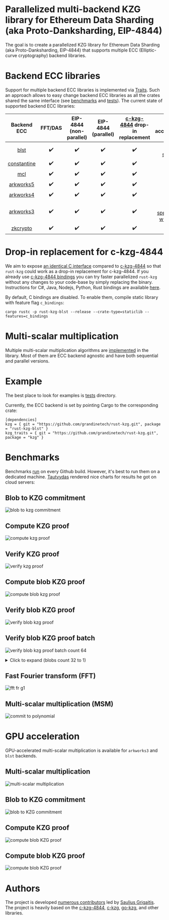 # Parallelized multi-backend KZG library for Ethereum Data Sharding (aka Proto-Danksharding, EIP-4844)

The goal is to create a parallelized KZG library for Ethereum Data Sharding (aka Proto-Danksharding, EIP-4844) that supports multiple ECC (Elliptic-curve cryptography) backend libraries.

# Backend ECC libraries

Support for multiple backend ECC libraries is implemented via [Traits](https://github.com/grandinetech/kzg/blob/main/kzg/src/lib.rs). Such an approach allows to easy change backend ECC libraries as all the crates shared the same interface (see [benchmarks](https://github.com/grandinetech/kzg/tree/main/kzg-bench/src/benches) and [tests](https://github.com/grandinetech/kzg/tree/main/kzg-bench/src/tests)). The current state of supported backend ECC libraries:

| Backend ECC | FFT/DAS | EIP-4844 (non-parallel) | EIP-4844 (parallel) | [c-kzg-4844](https://github.com/ethereum/c-kzg-4844) drop-in replacement | GPU acceleration |
| :---: | :---: | :---: | :---: | :---: | :---: |
| [blst](https://github.com/supranational/blst) | :heavy_check_mark: | :heavy_check_mark: | :heavy_check_mark: | :heavy_check_mark: | :heavy_check_mark: via [sppark](https://github.com/supranational/sppark) |
| [constantine](https://github.com/mratsim/constantine) | :heavy_check_mark: | :heavy_check_mark: | :heavy_check_mark: | :heavy_check_mark: | :x: |
| [mcl](https://github.com/herumi/mcl) | :heavy_check_mark: | :heavy_check_mark: | :heavy_check_mark: | :heavy_check_mark: | :x: |
| [arkworks5](https://github.com/arkworks-rs/algebra/tree/v0.5.0) | :heavy_check_mark: | :heavy_check_mark: | :heavy_check_mark: | :heavy_check_mark: | :x: |
| [arkworks4](https://github.com/arkworks-rs/algebra/tree/v0.4.2) | :heavy_check_mark: | :heavy_check_mark: | :heavy_check_mark: | :heavy_check_mark: | :x: |
| [arkworks3](https://github.com/arkworks-rs/algebra/tree/v0.3.0) | :heavy_check_mark: | :heavy_check_mark: | :heavy_check_mark: | :heavy_check_mark: | :heavy_check_mark: via [sppark](https://github.com/supranational/sppark) and [wlc_msm](https://github.com/dunkirkturbo/wlc_msm/tree/master) | 
| [zkcrypto](https://github.com/zkcrypto/bls12_381) | :heavy_check_mark: | :heavy_check_mark: | :heavy_check_mark: | :heavy_check_mark: | :x: |


# Drop-in replacement for c-kzg-4844

We aim to expose [an identical C interface](https://github.com/grandinetech/rust-kzg/blob/ca976958e270cd24248a5ab0355b03702f7ae142/blst/src/eip_4844.rs#L53-L412) compared to [c-kzg-4844](https://github.com/ethereum/c-kzg-4844) so that `rust-kzg` could work as a drop-in replacement for c-kzg-4844. If you already use [c-kzg-4844 bindings](https://github.com/ethereum/c-kzg-4844/tree/main/bindings) you can try faster parallelized `rust-kzg` without any changes to your code-base by simply replacing the binary. Instructions for C#, Java, Nodejs, Python, Rust bindings are available [here](https://github.com/grandinetech/rust-kzg/blob/main/blst/run-c-kzg-4844-tests.sh).

By default, C bindings are disabled. To enable them, compile static library with feature flag `c_bindings`:
```
cargo rustc -p rust-kzg-blst --release --crate-type=staticlib --features=c_bindings
```

# Multi-scalar multiplication

Multiple multi-scalar multiplication algorithms are [implemented](https://github.com/grandinetech/rust-kzg/tree/main/kzg/src/msm) in the library. Most of them are ECC backend agnostic and have both sequential and parallel versions.

# Example

The best place to look for examples is [tests](https://github.com/grandinetech/kzg/tree/main/kzg-bench/src/tests) directory.

Currently, the ECC backend is set by pointing Cargo to the corresponding crate:

```
[dependencies]
kzg = { git = "https://github.com/grandinetech/rust-kzg.git", package = "rust-kzg-blst" }
kzg_traits = { git = "https://github.com/grandinetech/rust-kzg.git", package = "kzg" }
```

# Benchmarks

Benchmarks [run](https://github.com/grandinetech/kzg/blob/main/.github/workflows/benchmarks.yml) on every Github build. However, it's best to run them on a dedicated machine. [Tautvydas](https://github.com/belijzajac) rendered nice charts for results he got on cloud servers:

## Blob to KZG commitment

![blob to kzg commitment](images/blob_to_kzg_commitment.jpg)

## Compute KZG proof

![compute kzg proof](images/compute_kzg_proof.jpg)

## Verify KZG proof

![verify kzg proof](images/verify_kzg_proof.jpg)

## Compute blob KZG proof

![compute blob kzg proof](images/compute_blob_kzg_proof.jpg)

## Verify blob KZG proof

![verify blob kzg proof](images/verify_blob_kzg_proof.jpg)

## Verify blob KZG proof batch

![verify blob kzg proof batch count 64](images/verify_blob_kzg_proof_batch_64.jpg)

<details>
<summary>Click to expand (blobs count 32 to 1)</summary>

## Verify blob KZG proof batch (count 32)

![verify blob kzg proof batch count 32](images/verify_blob_kzg_proof_batch_32.jpg)

## Verify blob KZG proof batch (count 16)

![verify blob kzg proof batch count 16](images/verify_blob_kzg_proof_batch_16.jpg)

## Verify blob KZG proof batch (count 8)

![verify blob kzg proof batch count 8](images/verify_blob_kzg_proof_batch_8.jpg)

## Verify blob KZG proof batch (count 4)

![verify blob kzg proof batch count 4](images/verify_blob_kzg_proof_batch_4.jpg)

## Verify blob KZG proof batch (count 2)

![verify blob kzg proof batch count 2](images/verify_blob_kzg_proof_batch_2.jpg)

## Verify blob KZG proof batch (count 1)

![verify blob kzg proof batch count 1](images/verify_blob_kzg_proof_batch_1.jpg)

</details>

## Fast Fourier transform (FFT)

![fft fr g1](images/fft.jpg)

## Multi-scalar multiplication (MSM)

![commit to polynomial](images/multi_scalar_multiplication.jpg)

# GPU acceleration

GPU-accelerated multi-scalar multiplication is available for `arkworks3` and `blst` backends.

## Multi-scalar multiplication

![multi-scalar multiplication](images/cuda_msm.jpg)

## Blob to KZG commitment

![blob to KZG commitment](images/cuda_blob_to_kzg_commitment.jpg)

## Compute KZG proof

![compute blob KZG proof](images/cuda_compute_kzg_proof.jpg)

## Compute blob KZG proof

![compute blob KZG proof](images/cuda_compute_blob_kzg_proof.jpg)

# Authors

The project is developed [numerous contributors](https://github.com/grandinetech/rust-kzg/graphs/contributors) led by [Saulius Grigaitis](https://twitter.com/sauliuseth). The project is heavily based on the [c-kzg-4844](https://github.com/ethereum/c-kzg-4844), [c-kzg](https://github.com/benjaminion/c-kzg), [go-kzg](https://github.com/protolambda/go-kzg), and other libraries.
